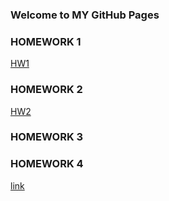 ### Welcome to MY GitHub Pages


### HOMEWORK 1

[HW1](https://bu-ie-360.github.io/spring22-1gizemg/IE360HW1-2017402015.html)

### HOMEWORK 2

[HW2](https://bu-ie-360.github.io/spring22-1gizemg/IE-360-HW-2%20SON)
### HOMEWORK 3
### HOMEWORK 4

[link](https://moodle.boun.edu.tr/login/)

